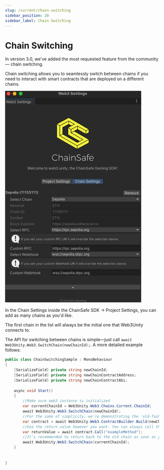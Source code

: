 ```yaml
---
slug: /current/chain-switching
sidebar_position: 20
sidebar_label: Chain Switching
---
```


# Chain Switching

In version 3.0, we've added the most requested feature from the community — chain switching.

Chain switching allows you to seamlessly switch between chains if you need to interact with smart contracts that are deployed on a different chains.

![](assets/chain-switching/chain-settings.png)

In the Chain Settings inside the ChainSafe SDK → Project Settings, you can add as many chains as you'd like. 

The first chain in the list will always be the initial one that Web3Unity connects to.

The API for switching between chains is simple—just call `await Web3Unity.Web3.SwitchChain(newChainId);`. A more detailed example follows:

```csharp
public class ChainSwitchingSample : MonoBehaviour
{
    [SerializeField] private string newChainId;
    [SerializeField] private string newChainContractAddress;
    [SerializeField] private string newChainContractAbi;

    async void Start()
    {
        //Make sure web3 instance is initialized
        var currentChainId = Web3Unity.Web3.Chains.Current.ChainId;
        await Web3Unity.Web3.SwitchChain(newChainId);
        //For the sake of simplicity, we're demonstrating the 'old-fashioned' way of building contracts.
        var contract = await Web3Unity.Web3.ContractBuilder.Build(newChainContractAbi, newChainContractAddress);
        //Use the return value however you want. You can always call the contract.Call method even if you don't have the wallet bound to the web3 instance.
        var returnValue = await contract.Call("exampleMethod");
        //It's recommended to return back to the old chain as soon as you finish interaction with contracts on the other chains.
        await Web3Unity.Web3.SwitchChain(currentChainId);
    }


}

```